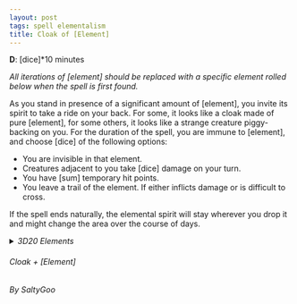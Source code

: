 ```yaml
---
layout: post
tags: spell elementalism
title: Cloak of [Element]
---
```


**D**: [dice]*10 minutes

_All iterations of [element] should be replaced with a specific element rolled below when the spell is first found._

As you stand in presence of a significant amount of [element], you invite its spirit to take a ride on your back. For some, it looks like a cloak made of pure [element], for some others, it looks like a strange creature piggy-backing on you. For the duration of the spell, you are immune to [element], and choose [dice] of the following options:

- You are invisible in that element.
- Creatures adjacent to you take [dice] damage on your turn.
- You have [sum] temporary hit points.
- You leave a trail of the element. If either inflicts damage or is difficult to cross.

If the spell ends naturally, the elemental spirit will stay wherever you drop it and might change the area over the course of days.

<details markdown="1">
<summary><i>3D20 Elements</i></summary>
1. Wind / Oxygen / Sound
2. Stone / Sand / Earth
3. Flames / Sparks / Explosion
4. Water / Rain / Bubbles
5. Magma / Coal / Glass
6. Ice / Snow / Cold
7. Ooze / Plant / Mud
8. Smoke / Gas / Heat
9. Positive Energy / Blood / Mind
10. Negative Energy / Darkness / Rot
11. Light / Star / Radium
12. Metal / Gem / Alloy
13. Lightning / Magnetism / Static
14. Steam / Cloud / Vapor
15. Salt / Oil / Mercury
16. Dust / Bone / Debris
17. Ash / Sulfur / Soot
18. Vacuum / Antigravity / Ether
19. Roll twice, choose one.
20. Roll twice: it's both at the same time.
</details>

###### Cloak + [Element]
###### By SaltyGoo
